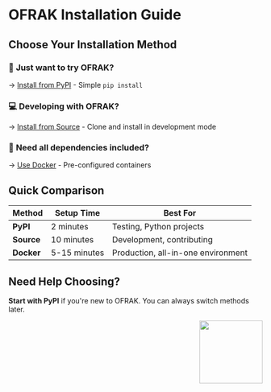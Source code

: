 # OFRAK Installation Guide

## Choose Your Installation Method

### 🚀 **Just want to try OFRAK?**
→ [Install from PyPI](pypi.md) - Simple `pip install`

### 💻 **Developing with OFRAK?**
→ [Install from Source](source.md) - Clone and install in development mode

### 🐳 **Need all dependencies included?**
→ [Use Docker](docker.md) - Pre-configured containers

## Quick Comparison

| Method | Setup Time | Best For |
|--------|------------|----------|
| **PyPI** | 2 minutes | Testing, Python projects |
| **Source** | 10 minutes | Development, contributing |
| **Docker** | 5-15 minutes | Production, all-in-one environment |

## Need Help Choosing?

**Start with PyPI** if you're new to OFRAK. You can always switch methods later.

<div align="right">
<img src="../assets/square_04.png" width="125" height="125">
</div> 
